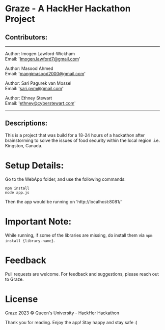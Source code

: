 # Graze - A HackHer Hackathon Project
<!-- *Link To Demo Video:* <a href="https://youtu.be/5eBuB9qOC-Q"> https://youtu.be/5eBuB9qOC-Q </a> -->

## Contributors:
---
Author: Imogen Lawford-Wickham <br>
Email: 'Imogen.lawford7@gmail.com'<br>

Author: Masood Ahmed <br>
Email: 'mangimasood2000@gmail.com'<br>

Author: Sari Pagurek van Mossel <br>
Email: 'sari.pvm@gmail.com'<br>

Author: Ethney Stewart  <br>
Email: 'ethney@cyberstewart.com'<br>

---

## Descriptions:
This is a project that was build for a 18-24 hours of a hackathon after brainstorming to solve the issues of food security within the local region .i.e. Kingston, Canada.

# Setup Details:

Go to the WebApp folder, and use the following commands:

```terminal/cmd
npm install
node app.js
```

Then the app would be running on 'http://localhost:8081/'

# Important Note:
 While running, if some of the libraries are missing, do install them via `npm install {library-name}`.
 
# Feedback
Pull requests are welcome. For feedback and suggestions, please reach out to Graze.

# License
Graze 2023 © Queen's University - HackHer Hackathon

Thank you for reading. Enjoy the app! Stay happy and stay safe :)
